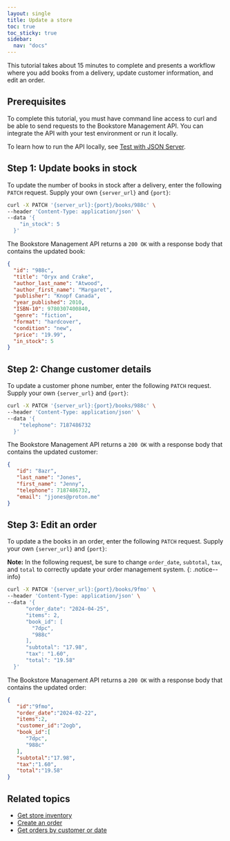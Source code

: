 ```yaml
---
layout: single
title: Update a store
toc: true
toc_sticky: true
sidebar:
  nav: "docs"
---
```

This tutorial takes about 15 minutes to complete and presents a workflow where you add books from a delivery, update customer information, and edit an order.

## Prerequisites

To complete this tutorial, you must have command line access to curl and be able to send requests to the Bookstore Management API. You can integrate the API with your test environment or run it locally.

To learn how to run the API locally, see [Test with JSON Server](test-with-json-server.md).

## Step 1: Update books in stock

To update the number of books in stock after a delivery, enter the following `PATCH` request. Supply your own `{server_url}` and `{port}`:

```bash
curl -X PATCH '{server_url}:{port}/books/988c' \
--header 'Content-Type: application/json' \
--data '{
    "in_stock": 5
  }'
```

The Bookstore Management API returns a `200 OK` with a response body that contains the updated book:

```json
{
  "id": "988c",
  "title": "Oryx and Crake",
  "author_last_name": "Atwood",
  "author_first_name": "Margaret",
  "publisher": "Knopf Canada",
  "year_published": 2010,
  "ISBN-10": 9780307400840,
  "genre": "fiction",
  "format": "hardcover",
  "condition": "new",
  "price": "19.99",
  "in_stock": 5
}
```

## Step 2: Change customer details

To update a customer phone number, enter the following `PATCH` request. Supply your own `{server_url}` and `{port}`:

```bash
curl -X PATCH '{server_url}:{port}/books/988c' \
--header 'Content-Type: application/json' \
--data '{
    "telephone": 7187486732
  }'
```

The Bookstore Management API returns a `200 OK` with a response body that contains the updated customer:

```json
{
   "id": "8azr",
   "last_name": "Jones",
   "first_name": "Jenny",
   "telephone": 7187486732,
   "email": "jjones@proton.me"
}
```

## Step 3: Edit an order

To update a the books in an order, enter the following `PATCH` request. Supply your own `{server_url}` and `{port}`:

**Note:** In the following request, be sure to change `order_date`, `subtotal`, `tax`, and `total` to correctly update your order management system.
{: .notice--info}

```bash
curl -X PATCH '{server_url}:{port}/books/9fmo' \
--header 'Content-Type: application/json' \
--data '{
      "order_date": "2024-04-25",
      "items": 2,
      "book_id": [
        "7dpc",
        "988c"
      ],
      "subtotal": "17.98",
      "tax": "1.60",
      "total": "19.58"
  }'
```

The Bookstore Management API returns a `200 OK` with a response body that contains the updated order:

```json
{
   "id":"9fmo",
   "order_date":"2024-02-22",
   "items":2,
   "customer_id":"2ogb",
   "book_id":[
      "7dpc",
      "988c"
   ],
   "subtotal":"17.98",
   "tax":"1.60",
   "total":"19.58"
}
```

## Related topics

* [Get store inventory](get-store-inventory.md)
* [Create an order](tutorials/create-an-order.md)
* [Get orders by customer or date](tutorials/orders-customer-date.md)
